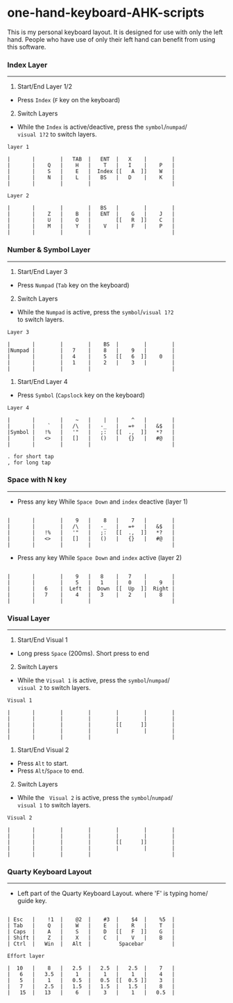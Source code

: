 # one-hand-keyboard-AHK-scripts

This is my personal keyboard layout. It is designed for use with only the left hand. People who have use of only their left hand can benefit from using this software.

### Index Layer
---------------
1. Start/End Layer 1/2
- Press `Index` (`F` key on the keyboard)
2. Switch Layers
- While the `Index` is active/deactive, press the `symbol`/`numpad`/<br>`visual 1?2` to switch layers.
```
layer 1

|       |        |   TAB  |   ENT  |   X    |        |
|       |    Q   |    H   |    T   |   I    |    P   |
|       |    S   |    E   |  Index [[   A  ]]    W   |
|       |    N   |    L   |   BS   |   D    |    K   |
|       |        |        |                          |

Layer 2

|       |        |        |   BS   |        |        |
|       |    Z   |    B   |   ENT  |    G   |    J   |
|       |    U   |    O   |        [[   R  ]]    C   |
|       |    M   |    Y   |    V   |    F   |    P   |
|       |        |        |                          |
```

### Number & Symbol Layer
-------------------------
1. Start/End Layer 3
- Press `Numpad` (`Tab` key on the keyboard)
2. Switch Layers
- While the `Numpad` is active, press the `symbol`/`visual 1?2`<br> to switch layers.
```
Layer 3

|       |        |        |    BS  |        |        |
|Numpad |        |   7    |    8   |    9   |        |
|       |        |   4    |    5   [[   6  ]]    0   |
|       |        |   1    |    2   |    3   |        |
|       |        |        |                          |
```
1. Start/End Layer 4
- Press `Symbol` (`Capslock` key on the keyboard)
```
Layer 4

|       |        |    ~   |    |   |    ^   |        |
|       |    `   |   /\   |   -_   |   =+   |   &$   |
|Symbol |   !%   |   '"   |   ;:   [[  .,  ]]   *?   |
|       |   <>   |   []   |   ()   |   {}   |   #@   |
|       |        |        |                          |

. for short tap
, for long tap 
```

### Space with N key
--------------------
- Press any key While `Space Down` and `index` deactive (layer 1)
```

|       |        |    9   |    8   |    7   |        |
|       |        |   /\   |   -_   |   =+   |   &$   |
|       |   !%   |   '"   |   ;:   [[  .,  ]]   *?   |
|       |   <>   |   []   |   ()   |   {}   |   #@   |
|       |        |        |                          |
```
- Press any key While `Space Down` and `index` active (layer 2)
```

|       |        |    9   |   8    |   7    |        |
|       |        |    5   |   1    |   0    |    9   |
|       |   6    |  Left  |  Down  [[  Up  ]]  Right |
|       |   7    |    4   |   3    |   2    |    8   |
|       |        |        |                          |
```

### Visual Layer
----------------
1. Start/End Visual 1
- Long press `Space` (200ms). Short press to end
2. Switch Layers
- While the `Visual 1` is active, press the `symbol`/`numpad`/<br>`visual 2` to switch layers.
```
Visual 1

|       |        |        |        |        |        |
|       |        |        |        |        |        |
|       |        |        |        [[      ]]        |
|       |        |        |        |        |        |
|       |        |        |                          |
```
1. Start/End Visual 2
- Press `Alt` to start.
- Press `Alt`/`Space` to end.
2. Switch Layers
- While the ` Visual 2` is active, press the `symbol`/`numpad`/<br>`visual 1` to switch layers.
```
Visual 2

|       |        |        |        |        |        |
|       |        |        |        |        |        |
|       |        |        |        [[      ]]        |
|       |        |        |        |        |        |
|       |        |        |                          |
```

### Quarty Keyboard Layout
--------------------------
- Left part of the Quarty Keyboard Layout. where 'F' is typing home/<br> guide key.
```

| Esc   |    !1  |    @2  |    #3  |    $4  |    %5  |
| Tab   |    Q   |    W   |    E   |    R   |    T   |
| Caps  |    A   |    S   |    D   [[   F  ]]    G   |
| Shift |    Z   |    X   |    C   |    V   |    B   |
| Ctrl  |   Win  |   Alt  |         Spacebar         |

Effort layer

|  10   |    8   |   2.5  |   2.5  |   2.5  |    7   |
|   6   |   3.5  |    1   |    1   |    1   |    4   |
|   5   |    1   |   0.5  |   0.5  [[  0.5 ]]    3   |
|   7   |   2.5  |   1.5  |   1.5  |   1.5  |    8   |
|   15  |   13   |    6   |    3   |    1   |   0.5  |
```
